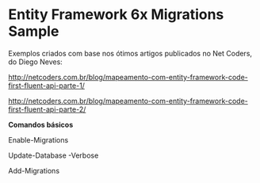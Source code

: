 # Entity Framework 6x Migrations Sample

Exemplos criados com base nos ótimos artigos publicados no Net Coders, do Diego Neves:

http://netcoders.com.br/blog/mapeamento-com-entity-framework-code-first-fluent-api-parte-1/

http://netcoders.com.br/blog/mapeamento-com-entity-framework-code-first-fluent-api-parte-2/

**Comandos básicos**

Enable-Migrations

Update-Database -Verbose

Add-Migrations

